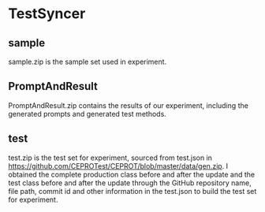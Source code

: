 # TestSyncer
## sample
sample.zip is the sample set used in experiment.

## PromptAndResult
PromptAndResult.zip contains the results of our experiment, including the generated prompts and generated test methods.

## test
test.zip is the test set for experiment, sourced from test.json in https://github.com/CEPROTest/CEPROT/blob/master/data/gen.zip. I obtained the complete production class before and after the update and the test class before and after the update through the GitHub repository name, file path, commit id and other information in the test.json to build the test set for experiment.
